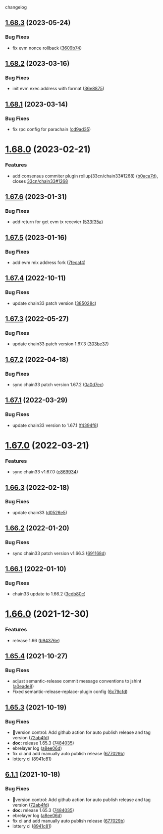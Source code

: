 changelog

<a name="1.68.3"></a>
## [1.68.3](https://github.com/33cn/plugin/compare/v1.68.2...v1.68.3) (2023-05-24)


### Bug Fixes

* fix evm nonce rollback ([3609b74](https://github.com/33cn/plugin/commit/3609b74))

<a name="1.68.2"></a>
## [1.68.2](https://github.com/33cn/plugin/compare/v1.68.1...v1.68.2) (2023-03-16)


### Bug Fixes

* init evm exec address with format ([36e8875](https://github.com/33cn/plugin/commit/36e8875))

<a name="1.68.1"></a>
## [1.68.1](https://github.com/33cn/plugin/compare/v1.68.0...v1.68.1) (2023-03-14)


### Bug Fixes

* fix rpc config for parachain ([cd9ad35](https://github.com/33cn/plugin/commit/cd9ad35))

<a name="1.68.0"></a>
# [1.68.0](https://github.com/33cn/plugin/compare/v1.67.6...v1.68.0) (2023-02-21)


### Features

* add consensus commiter plugin rollup(33cn/chain33#1268) ([b0aca7d](https://github.com/33cn/plugin/commit/b0aca7d)), closes [33cn/chain33#1268](https://github.com/33cn/chain33/issues/1268)

<a name="1.67.6"></a>
## [1.67.6](https://github.com/33cn/plugin/compare/v1.67.5...v1.67.6) (2023-01-31)


### Bug Fixes

* add return for get evm tx recevier ([533f35a](https://github.com/33cn/plugin/commit/533f35a))

<a name="1.67.5"></a>
## [1.67.5](https://github.com/33cn/plugin/compare/v1.67.4...v1.67.5) (2023-01-16)


### Bug Fixes

* add evm mix address fork ([7fecaf4](https://github.com/33cn/plugin/commit/7fecaf4))

<a name="1.67.4"></a>
## [1.67.4](https://github.com/33cn/plugin/compare/v1.67.3...v1.67.4) (2022-10-11)


### Bug Fixes

* update chain33 patch version ([385028c](https://github.com/33cn/plugin/commit/385028c))

<a name="1.67.3"></a>
## [1.67.3](https://github.com/33cn/plugin/compare/v1.67.2...v1.67.3) (2022-05-27)


### Bug Fixes

* update chain33 patch version 1.67.3 ([303be37](https://github.com/33cn/plugin/commit/303be37))

<a name="1.67.2"></a>
## [1.67.2](https://github.com/33cn/plugin/compare/v1.67.1...v1.67.2) (2022-04-18)


### Bug Fixes

* sync chain33 patch version 1.67.2 ([0a0d7ec](https://github.com/33cn/plugin/commit/0a0d7ec))

<a name="1.67.1"></a>
## [1.67.1](https://github.com/33cn/plugin/compare/v1.67.0...v1.67.1) (2022-03-29)


### Bug Fixes

* update chain33 version to 1.67.1 ([f4394f8](https://github.com/33cn/plugin/commit/f4394f8))

<a name="1.67.0"></a>
# [1.67.0](https://github.com/33cn/plugin/compare/v1.66.3...v1.67.0) (2022-03-21)


### Features

* sync chain33 v1.67.0 ([c869934](https://github.com/33cn/plugin/commit/c869934))

<a name="1.66.3"></a>
## [1.66.3](https://github.com/33cn/plugin/compare/v1.66.2...v1.66.3) (2022-02-18)


### Bug Fixes

* update chain33 ([d0526e5](https://github.com/33cn/plugin/commit/d0526e5))

<a name="1.66.2"></a>
## [1.66.2](https://github.com/33cn/plugin/compare/v1.66.1...v1.66.2) (2022-01-20)


### Bug Fixes

* sync chain33 patch version v1.66.3 ([691168d](https://github.com/33cn/plugin/commit/691168d))

<a name="1.66.1"></a>
## [1.66.1](https://github.com/33cn/plugin/compare/v1.66.0...v1.66.1) (2022-01-10)


### Bug Fixes

* chain33 update to 1.66.2 ([3cdb80c](https://github.com/33cn/plugin/commit/3cdb80c))

<a name="1.66.0"></a>
# [1.66.0](https://github.com/33cn/plugin/compare/v1.65.4...v1.66.0) (2021-12-30)


### Features

* release 1.66 ([b94376e](https://github.com/33cn/plugin/commit/b94376e))

<a name="1.65.4"></a>
## [1.65.4](https://github.com/33cn/plugin/compare/v1.65.3...v1.65.4) (2021-10-27)


### Bug Fixes

* adjust semantic-release commit message conventions to jshint ([a0eade8](https://github.com/33cn/plugin/commit/a0eade8))
* Fixed semantic-release-replace-plugin config ([6c79cfd](https://github.com/33cn/plugin/commit/6c79cfd))

## [1.65.3](https://github.com/33cn/plugin/compare/v1.65.2...v1.65.3) (2021-10-19)


### Bug Fixes

* 🐛version control: Add github action for auto publish release and tag version ([72ab4fd](https://github.com/33cn/plugin/commit/72ab4fdf9625b348b06ae4b8ae90522a7aa3db6f))
* **doc:** release 1.65.3 ([7484035](https://github.com/33cn/plugin/commit/74840359adb86d9d920fe63b04fd790e8933fe53))
* ebrelayer log ([a8ee06d](https://github.com/33cn/plugin/commit/a8ee06da773bb015b6ec45762a87bbca54ea2268))
* fix ci and add manually auto publish release ([677029b](https://github.com/33cn/plugin/commit/677029bb4c2e6653626b0f0ef4a296f06102c604))
* lottery ci ([8941c81](https://github.com/33cn/plugin/commit/8941c81c70c6ab5a4e07b4d88cdf82b6e5a9f862))

## [6.1.1](https://github.com/33cn/plugin/compare/v6.1.0...v6.1.1) (2021-10-18)


### Bug Fixes

* 🐛version control: Add github action for auto publish release and tag version ([72ab4fd](https://github.com/33cn/plugin/commit/72ab4fdf9625b348b06ae4b8ae90522a7aa3db6f))
* **doc:** release 1.65.3 ([7484035](https://github.com/33cn/plugin/commit/74840359adb86d9d920fe63b04fd790e8933fe53))
* ebrelayer log ([a8ee06d](https://github.com/33cn/plugin/commit/a8ee06da773bb015b6ec45762a87bbca54ea2268))
* fix ci and add manually auto publish release ([677029b](https://github.com/33cn/plugin/commit/677029bb4c2e6653626b0f0ef4a296f06102c604))
* lottery ci ([8941c81](https://github.com/33cn/plugin/commit/8941c81c70c6ab5a4e07b4d88cdf82b6e5a9f862))
